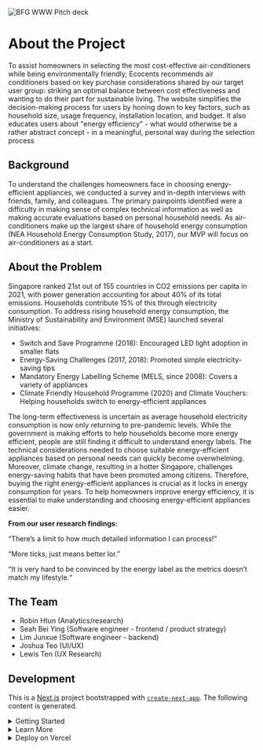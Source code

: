 ![BFG WWW Pitch deck](https://github.com/bfg-www/web/assets/60027105/e54c09b2-4c7e-4131-b3bd-30afbaea685e)

# About the Project
To assist homeowners in selecting the most cost-effective air-conditioners while being environmentally friendly, Ecocents recommends air conditioners based on key purchase considerations shared by our target user group: striking an optimal balance between cost effectiveness and wanting to do their part for sustainable living. The website simplifies the decision-making process for users by honing down to key factors, such as household size, usage frequency, installation location, and budget. It also educates users about "energy efficiency" - what would otherwise be a rather abstract concept - in a meaningful, personal way during the selection process

## Background
To understand the challenges homeowners face in choosing energy-efficient appliances, we conducted a survey and in-depth interviews with friends, family, and colleagues. The primary painpoints identified were a difficulty in making sense of complex technical information as well as making accurate evaluations based on personal household needs. As air-conditioners make up the largest share of household energy consumption (NEA Household Energy Consumption Study, 2017), our MVP will focus on air-conditioners as a start.

## About the Problem
Singapore ranked 21st out of 155 countries in CO2 emissions per capita in 2021, with power generation accounting for about 40% of its total emissions. Households contribute 15% of this through electricity consumption. To address rising household energy consumption, the Ministry of Sustainability and Environment (MSE) launched several initiatives:
- Switch and Save Programme (2018): Encouraged LED light adoption in smaller flats
- Energy-Saving Challenges (2017, 2018): Promoted simple electricity-saving tips
- Mandatory Energy Labelling Scheme (MELS, since 2008): Covers a variety of appliances
- Climate Friendly Household Programme (2020) and Climate Vouchers: Helping households switch to energy-efficient appliances

The long-term effectiveness is uncertain as average household electricity consumption is now only returning to pre-pandemic levels. While the government is making efforts to help households become more energy efficient, people are still finding it difficult to understand energy labels. The technical considerations needed to choose suitable energy-efficient appliances based on personal needs can quickly become overwhelming. Moreover, climate change, resulting in a hotter Singapore, challenges energy-saving habits that have been promoted among citizens. Therefore, buying the right energy-efficient appliances is crucial as it locks in energy consumption for years. To help homeowners improve energy efficiency, it is essential to make understanding and choosing energy-efficient appliances easier.

**From our user research findings:** 

“There’s a limit to how much detailed information I can process!”

“More ticks, just means better lor.”

“It is very hard to be convinced by the energy label as the metrics doesn’t match my lifestyle.“

## The Team
- Robin Htun (Analytics/research)
- Seah Bei Ying (Software engineer - frontend / product strategy)
- Lim Junxue (Software engineer - backend)
- Joshua Teo (UI/UX)
- Lewis Ten (UX Research)

## Development

This is a [Next.js](https://nextjs.org/) project bootstrapped with [`create-next-app`](https://github.com/vercel/next.js/tree/canary/packages/create-next-app). The following content is generated.

<details>
  <Summary>Getting Started</Summary>
  
  First, run the development server:
  
  ```bash
  npm run dev
  # or
  yarn dev
  # or
  pnpm dev
  # or
  bun dev
  ```
  
  Open [http://localhost:3000](http://localhost:3000) with your browser to see the result.
  
  You can start editing the page by modifying `app/page.tsx`. The page auto-updates as you edit the file.
  
  This project uses [`next/font`](https://nextjs.org/docs/basic-features/font-optimization) to automatically optimize and load Inter, a custom Google Font.
</details> 

<details>
  <Summary>Learn More</Summary>
  
  To learn more about Next.js, take a look at the following resources:
  
  - [Next.js Documentation](https://nextjs.org/docs) - learn about Next.js features and API.
  - [Learn Next.js](https://nextjs.org/learn) - an interactive Next.js tutorial.
  
  You can check out [the Next.js GitHub repository](https://github.com/vercel/next.js/) - your feedback and contributions are welcome!
</details>

<details>
  <Summary>Deploy on Vercel</Summary>
  
  The easiest way to deploy your Next.js app is to use the [Vercel Platform](https://vercel.com/new?utm_medium=default-template&filter=next.js&utm_source=create-next-app&utm_campaign=create-next-app-readme) from the creators of Next.js.
  
  Check out our [Next.js deployment documentation](https://nextjs.org/docs/deployment) for more details.
</details>
